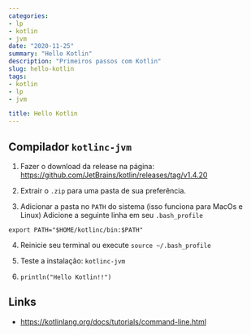 ```yaml
---
categories:
- lp
- kotlin
- jvm
date: "2020-11-25"
summary: "Hello Kotlin"
description: "Primeiros passos com Kotlin"
slug: hello-kotlin
tags:
- kotlin
- lp
- jvm

title: Hello Kotlin
---
```


## Compilador `kotlinc-jvm`

1. Fazer o download da release na página: 
https://github.com/JetBrains/kotlin/releases/tag/v1.4.20

2. Extrair o `.zip` para uma pasta de sua preferência.

3. Adicionar a pasta no `PATH` do sistema (isso funciona para MacOs e Linux)
Adicione a seguinte linha em seu `.bash_profile`
```
export PATH="$HOME/kotlinc/bin:$PATH" 
```

4. Reinicie seu terminal ou execute `source ~/.bash_profile`

5. Teste a instalação: `kotlinc-jvm`

6. `println("Hello Kotlin!!")`

## Links 
- https://kotlinlang.org/docs/tutorials/command-line.html

